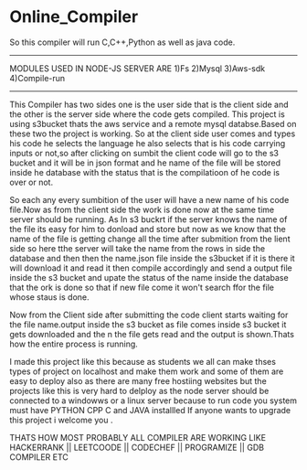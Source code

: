 # Online_Compiler

So this compiler will run C,C++,Python as well as java code.

*************************************
MODULES USED IN NODE-JS SERVER ARE
1)Fs  2)Mysql  3)Aws-sdk  4)Compile-run
*************************************
This Compiler has two sides one is the user side that is the client side and the other is the server side where the code gets compiled.
This project is using s3bucket thats the aws service and a remote mysql databse.Based on these two the project is working.
So at the client side user comes and types his code he selects the language he also selects that is his code carrying inputs or not,so after clicking on sumbit 
the client code will go to the s3 bucket and it will be in json format and he name of the file will be stored inside he database with the status that is the compilatioon of he code is over or not.

So each any every sumbition of the user will have a new name of his code file.Now as from the client side the work is done now at the same time server should be running.
As In s3 buckrt if the server knows the name of the file its easy for him to donload and store but now as we know that the name of the file is getting change all the time after submition from the lient side so here tthe server will take the name from the rows in side the database and then then the name.json file inside the s3bucket if it is there it will download it and read it then compile accordingly and send a output file inside the s3 bucket and upate the status of the name inside the database that the ork is done so that if new file come it won't search ffor the file whose staus is done.

Now from the Client side after submitting the code client starts waiting for the file name.output inside the s3 bucket as file comes inside s3 bucket it gets downloaded and the n the file gets read and the output is shown.Thats how the entire process is running.

I made this project like this because as students we all can make thses types of project on localhost and make them work and some of them are easy to deploy also as there are many 
free hostiing websites but the projects like this is very hard to delploy as the node server should be connected to a windowws or a linux server because to run code you system must have PYTHON CPP C and JAVA installled 
If anyone wants to upgrade this project i welcome you .

THATS HOW  MOST PROBABLY ALL COMPILER ARE WORKING LIKE HACKERRANK || LEETCOODE || CODECHEF || PROGRAMIZE || GDB COMPILER ETC

